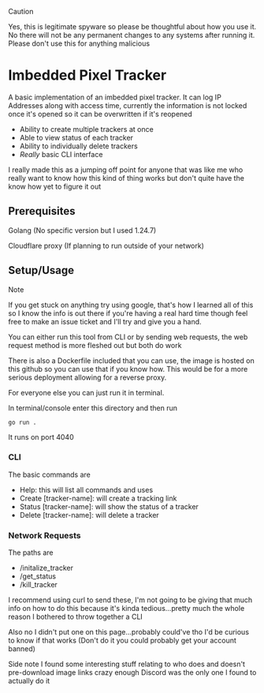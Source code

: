 > [!CAUTION]
> Yes, this is legitimate spyware so please be thoughtful about how you use it.
> No there will not be any permanent changes to any systems after running it.
> Please don't use this for anything malicious

# Imbedded Pixel Tracker

A basic implementation of an imbedded pixel tracker. It can log IP Addresses along with access time, 
currently the information is not locked once it's opened so it can be overwritten if it's reopened

- Ability to create multiple trackers at once
- Able to view status of each tracker
- Ability to individually delete trackers
- *Really* basic CLI interface

I really made this as a jumping off point for anyone that was like me who really want to know how 
this kind of thing works but don't quite have the know how yet to figure it out



## Prerequisites

Golang (No specific version but I used 1.24.7)

Cloudflare proxy (If planning to run outside of your network)

## Setup/Usage

> [!NOTE] 
> If you get stuck on anything try using google, that's how I learned all of this so I know the info is out there if you're having a real hard time though feel free to make an 
> issue ticket and I'll try and give you a hand.

You can either run this tool from CLI or by sending web requests, the web request method is more fleshed out but both do work

There is also a Dockerfile included that you can use, the image is hosted on this github so you can use that if you know how. 
This would be for a more serious deployment allowing for a reverse proxy.

For everyone else you can just run it in terminal.

In terminal/console enter this directory and then run 

`go run .`

It runs on port 4040

### CLI

The basic commands are
- Help: this will list all commands and uses
- Create \[tracker-name\]: will create a tracking link
- Status \[tracker-name\]: will show the status of a tracker
- Delete \[tracker-name\]: will delete a tracker

### Network Requests

The paths are
- /initalize_tracker
- /get_status
- /kill_tracker

I recommend using curl to send these, I'm not going to be giving that much info on how to do this because it's kinda tedious...pretty much the whole reason I bothered to 
throw together a CLI

Also no I didn't put one on this page...probably could've tho I'd be curious to know if that works (Don't do it you could probably get your account banned)

Side note I found some interesting stuff relating to who does and doesn't pre-download image links 
crazy enough Discord was the only one I found to actually do it